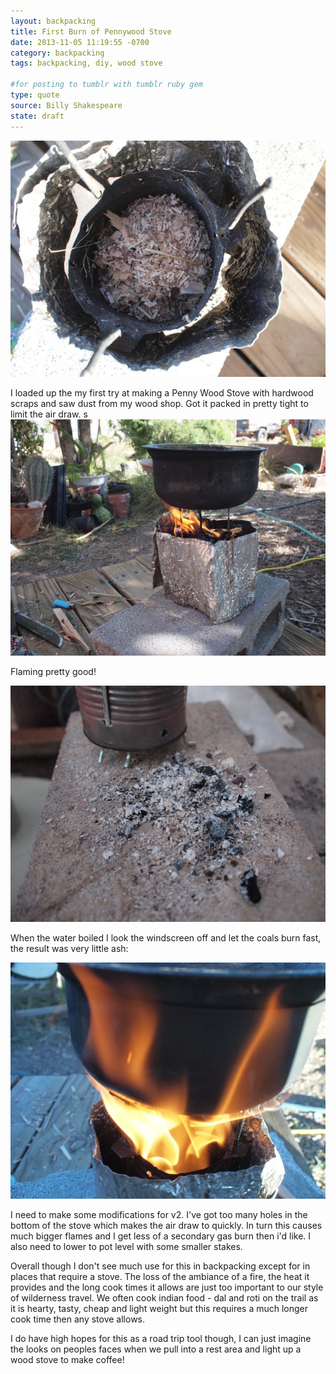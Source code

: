 ```yaml
---
layout: backpacking
title: First Burn of Pennywood Stove
date: 2013-11-05 11:19:55 -0700
category: backpacking
tags: backpacking, diy, wood stove

#for posting to tumblr with tumblr ruby gem
type: quote
source: Billy Shakespeare
state: draft
---
```


![Title](images/backpacking/2013-11-05-first-burn-of-pennywood-stove/PennyWoodStove1stTestLoadedwithwoodshopscraps-web.jpg "Alt Text")

I loaded up the my first try at making a Penny Wood Stove with hardwood scraps and saw dust from my wood shop.  Got it packed in pretty tight to limit the air draw. 
s
![Title](images/backpacking/2013-11-05-first-burn-of-pennywood-stove/pennyWoodStove-1stTest-web.jpg "Alt Text")

Flaming pretty good!

![Title](images/backpacking/2013-11-05-first-burn-of-pennywood-stove/pennyWoodStoveAshProduction-web.jpg "Alt Text")

When the water boiled I look the windscreen off and let the coals burn fast, the result was very little ash: 

![Title](images/backpacking/2013-11-05-first-burn-of-pennywood-stove/pennyWoodStoveOnFire-web.jpg "Alt Text")

I need to make some modifications for v2.  I've got too many holes in the bottom of the stove which makes the air draw to quickly.  In turn this causes much bigger flames and I get less of a secondary gas burn then i'd like.  I also need to lower to pot level with some smaller stakes.

Overall though I don't see much use for this in backpacking except for in places that require a stove.  The loss of the ambiance of a fire, the heat it provides and the long cook times it allows are just too important to our style of wilderness travel.  We often cook indian food - dal and roti on the trail as it is hearty, tasty, cheap and light weight but this requires a much longer cook time then any stove allows.  

I do have high hopes for this as a road trip tool though, I can just imagine the looks on peoples faces when we pull into a rest area and light up a wood stove to make coffee!
